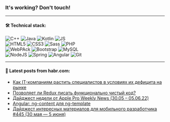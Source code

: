 ### It's working? Don't touch!

---

#### 🛠️ Technical stack:

![C++](https://img.shields.io/badge/C++-informational?logo=c%2B%2B&style=flat&logoColor=white&color=9C033A)
![Java](https://img.shields.io/badge/Java-informational?logo=java&style=flat&logoColor=white&color=007396)
![Kotlin](https://img.shields.io/badge/Kotlin-informational?logo=Kotlin&style=flat&logoColor=white&color=0095D5)
![JS](https://img.shields.io/badge/JS-informational?logo=javaScript&style=flat&logoColor=black&color=F7Df1E) <br>
![HTML5](https://img.shields.io/badge/HTML5-informational?logo=html5&style=flat&logoColor=white&color=E34F26)
![CSS3](https://img.shields.io/badge/CSS3-informational?logo=css3&style=flat&logoColor=white&color=157286)
![Sass](https://img.shields.io/badge/Saas-informational?logo=sass&style=flat&logoColor=white&color=hotpink)
![PHP](https://img.shields.io/badge/PHP-informational?logo=php&style=flat&logoColor=white&color=777BB4) <br>
![WebPAck](https://img.shields.io/badge/WebPack-informational?logo=webPack&style=flat&logoColor=white&color=FF6F00)
![Bootstrap](https://img.shields.io/badge/Bootstrap-informational?logo=Bootstrap&style=flat&logoColor=white&color=7952B3)
![MySQL](https://img.shields.io/badge/MySQL-informational?logo=MySQL&style=flat&logoColor=white&color=00f) <br>
![NodeJS](https://img.shields.io/badge/NodeJS-informational?logo=node.js&style=flat&logoColor=white&color=43853D)
![Spring](https://img.shields.io/badge/Spring-informational?logo=Spring&style=flat&logoColor=white&color=0A9EDC)
![Angular](https://img.shields.io/badge/Vue-informational?logo=vue.js&style=flat&logoColor=white&color=red)
![Git](https://img.shields.io/badge/Git-informational?logo=git&style=flat&logoColor=white&color=darkorange)

___

#### 💬 Latest posts from habr.com:

<!-- BLOG-POST-LIST:START -->
- [Как IT-компаниям растить специалистов в условиях их дефицита на рынке](https://habr.com/ru/post/669680/?utm_source=habrahabr&utm_medium=rss&utm_campaign=669680)
- [Позволяет ли Redux писать функционально чистый код?](https://habr.com/ru/post/669672/?utm_source=habrahabr&utm_medium=rss&utm_campaign=669672)
- [Дайджест недели от Apple Pro Weekly News &lpar;30.05 – 05.06.22&rpar;](https://habr.com/ru/post/669610/?utm_source=habrahabr&utm_medium=rss&utm_campaign=669610)
- [Angular: ng-content для ng-template](https://habr.com/ru/post/669656/?utm_source=habrahabr&utm_medium=rss&utm_campaign=669656)
- [Дайджест интересных материалов для мобильного разработчика #445 &lpar;30 мая — 5 июня&rpar;](https://habr.com/ru/post/669654/?utm_source=habrahabr&utm_medium=rss&utm_campaign=669654)
<!-- BLOG-POST-LIST:END -->

